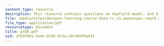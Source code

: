 ```yaml
---
content_type: resource
description: This resource contains questions on Hopfield model, and binary patterns.
file: /media/https%3A/open-learning-course-data-rc.s3.amazonaws.com/9-29j-introduction-to-computational-neuroscience-spring-2004/d3b9766a5e4e01899c5ae9c48df6a931_ps08.pdf
file_type: application/pdf
resourcetype: Document
title: ps08.pdf
uid: d3b9766a-5e4e-0189-9c5a-e9c48df6a931
---
```


